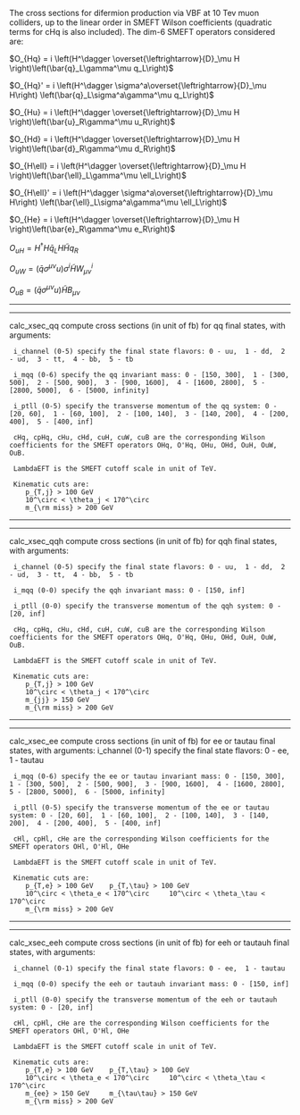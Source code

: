 The cross sections for difermion production via VBF at 10 Tev muon colliders, up to the linear order in SMEFT Wilson coefficients (quadratic terms for cHq is also included).
The dim-6 SMEFT operators considered are: 

$O_{Hq}  = i \left(H^\dagger \overset{\leftrightarrow}{D}_\mu H \right)\left(\bar{q}_L\gamma^\mu q_L\right)$
  
$O_{Hq}' = i \left(H^\dagger \sigma^a\overset{\leftrightarrow}{D}_\mu H\right) \left(\bar{q}_L\sigma^a\gamma^\mu q_L\right)$
  
$O_{Hu}  = i \left(H^\dagger \overset{\leftrightarrow}{D}_\mu H \right)\left(\bar{u}_R\gamma^\mu u_R\right)$
  
$O_{Hd}  = i \left(H^\dagger \overset{\leftrightarrow}{D}_\mu H \right)\left(\bar{d}_R\gamma^\mu d_R\right)$
  
$O_{H\ell}  = i \left(H^\dagger \overset{\leftrightarrow}{D}_\mu H \right)\left(\bar{\ell}_L\gamma^\mu \ell_L\right)$
  
$O_{H\ell}' = i \left(H^\dagger \sigma^a\overset{\leftrightarrow}{D}_\mu H\right) \left(\bar{\ell}_L\sigma^a\gamma^\mu \ell_L\right)$
  
$O_{He}  = i \left(H^\dagger \overset{\leftrightarrow}{D}_\mu H \right)\left(\bar{e}_R\gamma^\mu e_R\right)$
  
$O_{uH}  = H^\dagger H \bar{q}_L H \tilde{H} q_R$
  
$O_{uW}  = (\bar{q} \sigma^{\mu\nu} u) \sigma^i \tilde{H} W^i_{\mu\nu}$
  
$O_{uB}  = (\bar{q} \sigma^{\mu\nu} u) \tilde{H} B_{\mu\nu}$
  
---------------------------------------------------------------------------------------------------------------------------
---------------------------------------------------------------------------------------------------------------------------
calc_xsec_qq compute cross sections (in unit of fb) for qq final states, with arguments:

     i_channel (0-5) specify the final state flavors: 0 - uu,  1 - dd,  2 - ud,  3 - tt,  4 - bb,  5 - tb
     
     i_mqq (0-6) specify the qq invariant mass: 0 - [150, 300],  1 - [300, 500],  2 - [500, 900],  3 - [900, 1600],  4 - [1600, 2800],  5 - [2800, 5000],  6 - [5000, infinity]
     
     i_ptll (0-5) specify the transverse momentum of the qq system: 0 - [20, 60],  1 - [60, 100],  2 - [100, 140],  3 - [140, 200],  4 - [200, 400],  5 - [400, inf]  
     
     cHq, cpHq, cHu, cHd, cuH, cuW, cuB are the corresponding Wilson coefficients for the SMEFT operators OHq, O'Hq, OHu, OHd, OuH, OuW, OuB.
     
     LambdaEFT is the SMEFT cutoff scale in unit of TeV.

     Kinematic cuts are:
        p_{T,j} > 100 GeV
        10^\circ < \theta_j < 170^\circ
        m_{\rm miss} > 200 GeV
---------------------------------------------------------------------------------------------------------------------------
---------------------------------------------------------------------------------------------------------------------------
calc_xsec_qqh compute cross sections (in unit of fb) for qqh final states, with arguments:

     i_channel (0-5) specify the final state flavors: 0 - uu,  1 - dd,  2 - ud,  3 - tt,  4 - bb,  5 - tb
     
     i_mqq (0-0) specify the qqh invariant mass: 0 - [150, inf]
     
     i_ptll (0-0) specify the transverse momentum of the qqh system: 0 - [20, inf]
     
     cHq, cpHq, cHu, cHd, cuH, cuW, cuB are the corresponding Wilson coefficients for the SMEFT operators OHq, O'Hq, OHu, OHd, OuH, OuW, OuB.
     
     LambdaEFT is the SMEFT cutoff scale in unit of TeV.

     Kinematic cuts are:
        p_{T,j} > 100 GeV
        10^\circ < \theta_j < 170^\circ
        m_{jj} > 150 GeV
        m_{\rm miss} > 200 GeV
---------------------------------------------------------------------------------------------------------------------------
---------------------------------------------------------------------------------------------------------------------------
calc_xsec_ee compute cross sections (in unit of fb) for ee or tautau final states, with arguments:
     i_channel (0-1) specify the final state flavors: 0 - ee,  1 - tautau
     
     i_mqq (0-6) specify the ee or tautau invariant mass: 0 - [150, 300],  1 - [300, 500],  2 - [500, 900],  3 - [900, 1600],  4 - [1600, 2800],  5 - [2800, 5000],  6 - [5000, infinity]
     
     i_ptll (0-5) specify the transverse momentum of the ee or tautau system: 0 - [20, 60],  1 - [60, 100],  2 - [100, 140],  3 - [140, 200],  4 - [200, 400],  5 - [400, inf]  
     
     cHl, cpHl, cHe are the corresponding Wilson coefficients for the SMEFT operators OHl, O'Hl, OHe
     
     LambdaEFT is the SMEFT cutoff scale in unit of TeV.

     Kinematic cuts are:
        p_{T,e} > 100 GeV    p_{T,\tau} > 100 GeV
        10^\circ < \theta_e < 170^\circ     10^\circ < \theta_\tau < 170^\circ
        m_{\rm miss} > 200 GeV
---------------------------------------------------------------------------------------------------------------------------
---------------------------------------------------------------------------------------------------------------------------
calc_xsec_eeh compute cross sections (in unit of fb) for eeh or tautauh final states, with arguments:

     i_channel (0-1) specify the final state flavors: 0 - ee,  1 - tautau
     
     i_mqq (0-0) specify the eeh or tautauh invariant mass: 0 - [150, inf]
     
     i_ptll (0-0) specify the transverse momentum of the eeh or tautauh system: 0 - [20, inf]
     
     cHl, cpHl, cHe are the corresponding Wilson coefficients for the SMEFT operators OHl, O'Hl, OHe
     
     LambdaEFT is the SMEFT cutoff scale in unit of TeV.

     Kinematic cuts are:
        p_{T,e} > 100 GeV    p_{T,\tau} > 100 GeV
        10^\circ < \theta_e < 170^\circ     10^\circ < \theta_\tau < 170^\circ
        m_{ee} > 150 GeV     m_{\tau\tau} > 150 GeV
        m_{\rm miss} > 200 GeV
